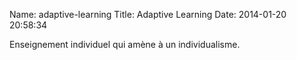 Name: adaptive-learning
Title: Adaptive Learning
Date: 2014-01-20 20:58:34

Enseignement individuel qui amène à un individualisme.
